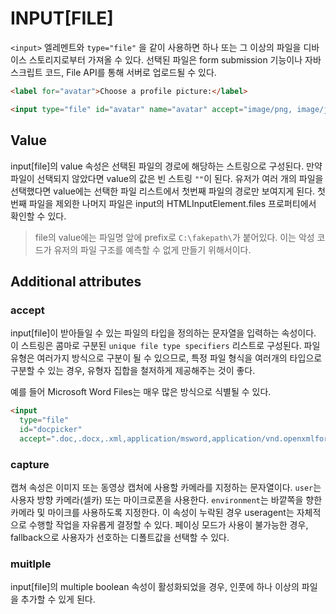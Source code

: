 # INPUT[FILE]

`<input>` 엘레멘트와 `type="file"` 을 같이 사용하면 하나 또는 그 이상의 파일을 디바이스 스토리지로부터 가져올 수 있다. 선택된 파일은 form submission 기능이나 자바스크립트 코드, File API를 통해 서버로 업로드될 수 있다.

```html
<label for="avatar">Choose a profile picture:</label>

<input type="file" id="avatar" name="avatar" accept="image/png, image/jpeg" />
```

## Value

input[file]의 value 속성은 선택된 파일의 경로에 해당하는 스트링으로 구성된다. 만약 파일이 선택되지 않았다면 value의 값은 빈 스트링 `""`이 된다. 유저가 여러 개의 파일을 선택했다면 value에는 선택한 파일 리스트에서 첫번째 파일의 경로만 보여지게 된다. 첫 번째 파일을 제외한 나머지 파일은 input의 HTMLInputElement.files 프로퍼티에서 확인할 수 있다. 

> file의 value에는 파일명 앞에 prefix로 `C:\fakepath\`가 붙어있다. 이는 악성 코드가 유저의 파일 구조를 예측할 수 없게 만들기 위해서이다.


## Additional attributes

### accept

input[file]이 받아들일 수 있는 파일의 타입을 정의하는 문자열을 입력하는 속성이다. 이 스트링은 콤마로 구분된 `unique file type specifiers` 리스트로 구성된다. 파일 유형은 여러가지 방식으로 구분이 될 수 있으므로, 특정 파일 형식을 여러개의 타입으로 구분할 수 있는 경우, 유형자 집합을 철저하게 제공해주는 것이 좋다.

예를 들어 Microsoft Word Files는 매우 많은 방식으로 식별될 수 있다.

```HTML
<input
  type="file"
  id="docpicker"
  accept=".doc,.docx,.xml,application/msword,application/vnd.openxmlformats-officedocument.wordprocessingml.document" />
```

### capture

캡쳐 속성은 이미지 또는 동영상 캡처에 사용할 카메라를 지정하는 문자열이다. `user`는 사용자 방향 카메라(셀카) 또는 마이크로폰을 사용한다. `environment`는 바깥쪽을 향한 카메라 및 마이크를 사용하도록 지정한다. 이 속성이 누락된 경우 useragent는 자체적으로 수행할 작업을 자유롭게 결정할 수 있다. 페이싱 모드가 사용이 불가능한 경우, fallback으로 사용자가 선호하는 디폴트값을 선택할 수 있다.

### muitlple

input[file]의 multiple boolean 속성이 활성화되었을 경우, 인풋에 하나 이상의 파일을 추가할 수 있게 된다.